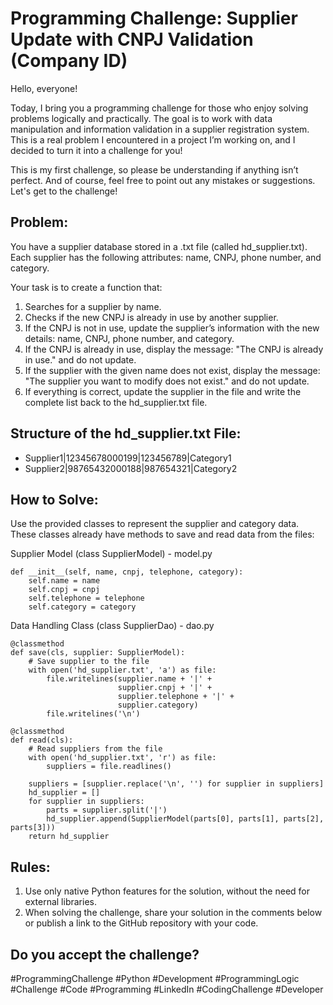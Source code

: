 # Programming Challenge: Supplier Update with CNPJ Validation (Company ID)
Hello, everyone!

Today, I bring you a programming challenge for those who enjoy solving problems logically and practically. The goal is to work with data manipulation and information validation in a supplier registration system. This is a real problem I encountered in a project I’m working on, and I decided to turn it into a challenge for you!

This is my first challenge, so please be understanding if anything isn’t perfect. And of course, feel free to point out any mistakes or suggestions. Let's get to the challenge!

## Problem:
You have a supplier database stored in a .txt file (called hd_supplier.txt). Each supplier has the following attributes: name, CNPJ, phone number, and category.

Your task is to create a function that:

1. Searches for a supplier by name.
2. Checks if the new CNPJ is already in use by another supplier.
3. If the CNPJ is not in use, update the supplier’s information with the new details: name, CNPJ, phone number, and category.
4. If the CNPJ is already in use, display the message: "The CNPJ is already in use." and do not update.
5. If the supplier with the given name does not exist, display the message: "The supplier you want to modify does not exist." and do not update.
6. If everything is correct, update the supplier in the file and write the complete list back to the hd_supplier.txt file.

## Structure of the hd_supplier.txt File:
- Supplier1|12345678000199|123456789|Category1
- Supplier2|98765432000188|987654321|Category2

## How to Solve:
Use the provided classes to represent the supplier and category data. These classes already have methods to save and read data from the files:

Supplier Model (class SupplierModel) - model.py

    def __init__(self, name, cnpj, telephone, category):
        self.name = name
        self.cnpj = cnpj
        self.telephone = telephone
        self.category = category

Data Handling Class (class SupplierDao) - dao.py

    @classmethod
    def save(cls, supplier: SupplierModel):
        # Save supplier to the file
        with open('hd_supplier.txt', 'a') as file:
            file.writelines(supplier.name + '|' + 
                            supplier.cnpj + '|' + 
                            supplier.telephone + '|' + 
                            supplier.category)
            file.writelines('\n')

    @classmethod
    def read(cls):
        # Read suppliers from the file
        with open('hd_supplier.txt', 'r') as file:
            suppliers = file.readlines()
        
        suppliers = [supplier.replace('\n', '') for supplier in suppliers]
        hd_supplier = []
        for supplier in suppliers:
            parts = supplier.split('|')
            hd_supplier.append(SupplierModel(parts[0], parts[1], parts[2], parts[3]))
        return hd_supplier



## Rules:
1. Use only native Python features for the solution, without the need for external libraries.
2. When solving the challenge, share your solution in the comments below or publish a link to the GitHub repository with your code.

## Do you accept the challenge?
#ProgrammingChallenge #Python #Development #ProgrammingLogic #Challenge #Code #Programming #LinkedIn #CodingChallenge #Developer
